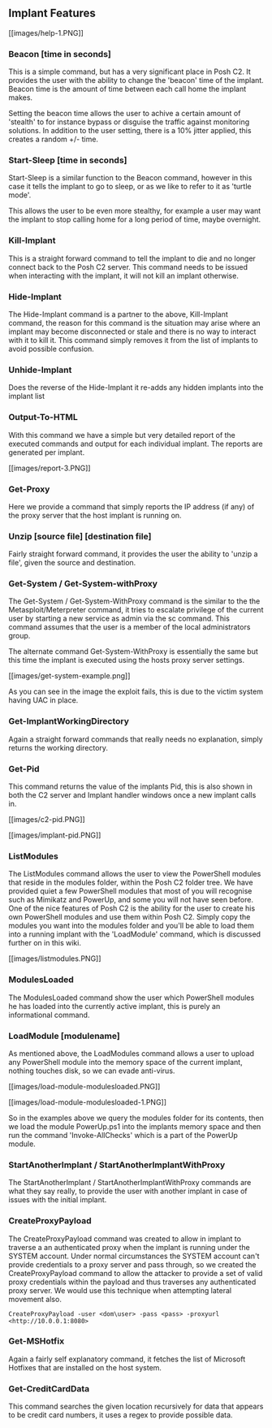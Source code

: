 ## Implant Features
[[images/help-1.PNG]]

### Beacon [time in seconds]

This is a simple command, but has a very significant place in Posh C2. It provides the user with the ability to change the 'beacon' time of the implant. Beacon time is the amount of time between each call home the implant makes.

Setting the beacon time allows the user to achive a certain amount of 'stealth' to for instance bypass or disguise the traffic against monitoring solutions. In addition to the user setting, there is a 10% jitter applied, this creates a random +/- time.

### Start-Sleep [time in seconds]

Start-Sleep is a similar function to the Beacon command, however in this case it tells the implant to go to sleep, or as we like to refer to it as 'turtle mode'.

This allows the user to be even more stealthy, for example a user may want the implant to stop calling home for a long period of time, maybe overnight.

### Kill-Implant

This is a straight forward command to tell the implant to die and no longer connect back to the Posh C2 server. This command needs to be issued when interacting with the implant, it will not kill an implant otherwise.

### Hide-Implant

The Hide-Implant command is a partner to the above, Kill-Implant command, the reason for this command is the situation may arise where an implant may become disconnected or stale and there is no way to interact with it to kill it. This command simply removes it from the list of implants to avoid possible confusion.

### Unhide-Implant

Does the reverse of the Hide-Implant it re-adds any hidden implants into the implant list 

### Output-To-HTML

With this command we have a simple but very detailed report of the executed commands and output for each individual implant. The reports are generated per implant.

[[images/report-3.PNG]]

### Get-Proxy

Here we provide a command that simply reports the IP address (if any) of the proxy server that the host implant is running on.

### Unzip [source file] [destination file]

Fairly straight forward command, it provides the user the ability to 'unzip a file', given the source and destination.

### Get-System / Get-System-withProxy

The Get-System / Get-System-WithProxy command is the similar to the the Metasploit/Meterpreter command, it tries to escalate privilege of the current user by starting a new service as admin via the sc command. This command assumes that the user is a member of the local administrators group.

The alternate command Get-System-WithProxy is essentially the same but this time the implant is executed using the hosts proxy server settings.

[[images/get-system-example.png]]

As you can see in the image the exploit fails, this is due to the victim system having UAC in place.

### Get-ImplantWorkingDirectory

Again a straight forward commands that really needs no explanation, simply returns the working directory.

### Get-Pid

This command returns the value of the implants Pid, this is also shown in both the C2 server and Implant handler windows once a new implant calls in.

[[images/c2-pid.PNG]]

[[images/implant-pid.PNG]]

### ListModules

The ListModules command allows the user to view the PowerShell modules that reside in the modules folder, within the Posh C2 folder tree.
We have provided quiet a few PowerShell modules that most of you will recognise such as Mimikatz and PowerUp, and some you will not have seen before.
One of the nice features of Posh C2 is the ability for the user to create his own PowerShell modules and use them within Posh C2. Simply copy the modules you want into the modules folder and you'll be able to load them into a running implant with the 'LoadModule' command, which is discussed further on in this wiki.

[[images/listmodules.PNG]]

### ModulesLoaded

The  ModulesLoaded command show the user which PowerShell modules he has loaded into the currently active implant, this is purely an informational command.

### LoadModule [modulename]

As mentioned above, the LoadModules command allows a user to upload any PowerShell module into the memory space of the current implant, nothing touches disk, so we can evade anti-virus.

[[images/load-module-modulesloaded.PNG]]

[[images/load-module-modulesloaded-1.PNG]]

So in the examples above we query the modules folder for its contents, then we load the module PowerUp.ps1 into the implants memory space and then run the command 'Invoke-AllChecks' which is a part of the PowerUp module.

### StartAnotherImplant / StartAnotherImplantWithProxy

The StartAnotherImplant / StartAnotherImplantWithProxy commands are what they say really, to provide the user with another implant in case of issues with the initial implant.

### CreateProxyPayload

The CreateProxyPayload command was created to allow in implant to traverse a an authenticated proxy when the implant is running under the SYSTEM account. Under normal circumstances the SYSTEM account can't provide credentials to a proxy server and pass through, so we created the CreateProxyPayload command to allow the attacker to provide a set of valid proxy credentials within the payload and thus traverses any authenticated proxy server. We would use this technique when attempting lateral movement also.

`CreateProxyPayload -user <dom\user> -pass <pass> -proxyurl <http://10.0.0.1:8080>`

### Get-MSHotfix

Again a fairly self explanatory command, it fetches the list of Microsoft Hotfixes that are installed on the host system.

### Get-CreditCardData

This command searches the given location recursively for data that appears to be credit card numbers, it uses a regex to provide possible data.

